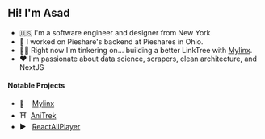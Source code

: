 ## Hi! I'm Asad
* 🇺🇸 I'm a software engineer and designer from New York
* 📁  I worked on Pieshare's backend at Pieshares in Ohio.
* 👩‍🏫 Right now I'm tinkering on... building a better LinkTree with [Mylinx](https://mylinx.cc/).
* ❤️ I'm passionate about data science, scrapers, clean architecture, and NextJS

#### Notable Projects
- 🔗&nbsp;&nbsp;&nbsp;&nbsp;[Mylinx](https://mylinx.cc)
- ⛩️&nbsp;&nbsp;[AniTrek](https://anitrek.com/)
- ▶&nbsp;&nbsp;&nbsp;[ReactAllPlayer](https://reactallplayer.asadk.dev/)
<br>

